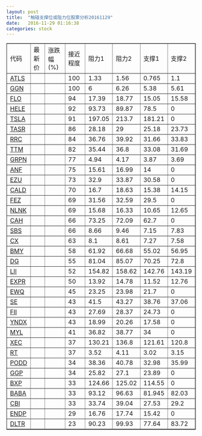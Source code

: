 ```yaml
---
layout: post
title:  "触碰支撑位或阻力位股票分析20161129"
date:   2016-11-29 01:16:38
categories: stock
---
```

<script type="text/javascript">
var stockList = []
stockList.push('gb_atls');
stockList.push('gb_ggn');
stockList.push('gb_flo');
stockList.push('gb_hele');
stockList.push('gb_tsla');
stockList.push('gb_tasr');
stockList.push('gb_rrc');
stockList.push('gb_ttm');
stockList.push('gb_grpn');
stockList.push('gb_anf');
stockList.push('gb_ezu');
stockList.push('gb_cald');
stockList.push('gb_fez');
stockList.push('gb_nlnk');
stockList.push('gb_cah');
stockList.push('gb_sbs');
stockList.push('gb_cx');
stockList.push('gb_bmy');
stockList.push('gb_dg');
stockList.push('gb_lii');
stockList.push('gb_expr');
stockList.push('gb_ewq');
stockList.push('gb_se');
stockList.push('gb_fii');
stockList.push('gb_yndx');
stockList.push('gb_myl');
stockList.push('gb_xec');
stockList.push('gb_rt');
stockList.push('gb_podd');
stockList.push('gb_ggp');
stockList.push('gb_bxp');
stockList.push('gb_baba');
stockList.push('gb_cbi');
stockList.push('gb_endp');
stockList.push('gb_dltr');
</script>
<table border="1">
 <tr>
 <td>代码</td>
 <td>最新价</td>
 <td>涨跌幅(%)</td>
 <td>接近程度</td>
 <td>阻力1</td>
 <td>阻力2</td>
 <td>支撑1</td>
 <td>支撑2</td>
</tr>
  <tr id="atls" class="green">
  <td><a href="http://stock.finance.sina.com.cn/usstock/quotes/ATLS.html" target="_blank">ATLS</a></td><td></td><td></td><td>100</td><td>1.33</td><td>1.56</td><td>0.765</td><td>1.1</td></tr>
  <tr id="ggn" class="green">
  <td><a href="http://stock.finance.sina.com.cn/usstock/quotes/GGN.html" target="_blank">GGN</a></td><td></td><td></td><td>100</td><td>6</td><td>6.26</td><td>5.38</td><td>5.61</td></tr>
  <tr id="flo" class="green">
  <td><a href="http://stock.finance.sina.com.cn/usstock/quotes/FLO.html" target="_blank">FLO</a></td><td></td><td></td><td>94</td><td>17.39</td><td>18.77</td><td>15.05</td><td>15.58</td></tr>
  <tr id="hele" class="red">
  <td><a href="http://stock.finance.sina.com.cn/usstock/quotes/HELE.html" target="_blank">HELE</a></td><td></td><td></td><td>92</td><td>93.73</td><td>89.87</td><td>78.5</td><td>0</td></tr>
  <tr id="tsla" class="red">
  <td><a href="http://stock.finance.sina.com.cn/usstock/quotes/TSLA.html" target="_blank">TSLA</a></td><td></td><td></td><td>91</td><td>197.05</td><td>213.7</td><td>181.21</td><td>0</td></tr>
  <tr id="tasr" class="red">
  <td><a href="http://stock.finance.sina.com.cn/usstock/quotes/TASR.html" target="_blank">TASR</a></td><td></td><td></td><td>86</td><td>28.18</td><td>29</td><td>25.18</td><td>23.73</td></tr>
  <tr id="rrc" class="red">
  <td><a href="http://stock.finance.sina.com.cn/usstock/quotes/RRC.html" target="_blank">RRC</a></td><td></td><td></td><td>84</td><td>36.76</td><td>39.92</td><td>31.66</td><td>33.83</td></tr>
  <tr id="ttm" class="green">
  <td><a href="http://stock.finance.sina.com.cn/usstock/quotes/TTM.html" target="_blank">TTM</a></td><td></td><td></td><td>82</td><td>35.44</td><td>36.8</td><td>33.08</td><td>31.69</td></tr>
  <tr id="grpn" class="red">
  <td><a href="http://stock.finance.sina.com.cn/usstock/quotes/GRPN.html" target="_blank">GRPN</a></td><td></td><td></td><td>77</td><td>4.94</td><td>4.17</td><td>3.87</td><td>3.69</td></tr>
  <tr id="anf" class="red">
  <td><a href="http://stock.finance.sina.com.cn/usstock/quotes/ANF.html" target="_blank">ANF</a></td><td></td><td></td><td>75</td><td>15.61</td><td>16.99</td><td>14</td><td>0</td></tr>
  <tr id="ezu" class="red">
  <td><a href="http://stock.finance.sina.com.cn/usstock/quotes/EZU.html" target="_blank">EZU</a></td><td></td><td></td><td>73</td><td>32.9</td><td>33.87</td><td>30.58</td><td>0</td></tr>
  <tr id="cald" class="red">
  <td><a href="http://stock.finance.sina.com.cn/usstock/quotes/CALD.html" target="_blank">CALD</a></td><td></td><td></td><td>70</td><td>16.7</td><td>18.63</td><td>15.38</td><td>14.15</td></tr>
  <tr id="fez" class="red">
  <td><a href="http://stock.finance.sina.com.cn/usstock/quotes/FEZ.html" target="_blank">FEZ</a></td><td></td><td></td><td>69</td><td>31.56</td><td>32.59</td><td>29.5</td><td>0</td></tr>
  <tr id="nlnk" class="green">
  <td><a href="http://stock.finance.sina.com.cn/usstock/quotes/NLNK.html" target="_blank">NLNK</a></td><td></td><td></td><td>69</td><td>15.68</td><td>16.33</td><td>10.65</td><td>12.65</td></tr>
  <tr id="cah" class="red">
  <td><a href="http://stock.finance.sina.com.cn/usstock/quotes/CAH.html" target="_blank">CAH</a></td><td></td><td></td><td>66</td><td>73.25</td><td>72.09</td><td>62.7</td><td>0</td></tr>
  <tr id="sbs" class="red">
  <td><a href="http://stock.finance.sina.com.cn/usstock/quotes/SBS.html" target="_blank">SBS</a></td><td></td><td></td><td>66</td><td>8.66</td><td>9.46</td><td>7.15</td><td>7.83</td></tr>
  <tr id="cx" class="red">
  <td><a href="http://stock.finance.sina.com.cn/usstock/quotes/CX.html" target="_blank">CX</a></td><td></td><td></td><td>63</td><td>8.1</td><td>8.61</td><td>7.27</td><td>7.58</td></tr>
  <tr id="bmy" class="green">
  <td><a href="http://stock.finance.sina.com.cn/usstock/quotes/BMY.html" target="_blank">BMY</a></td><td></td><td></td><td>58</td><td>61.92</td><td>66.68</td><td>55.02</td><td>56.95</td></tr>
  <tr id="dg" class="red">
  <td><a href="http://stock.finance.sina.com.cn/usstock/quotes/DG.html" target="_blank">DG</a></td><td></td><td></td><td>55</td><td>81.04</td><td>85.07</td><td>70.25</td><td>72.8</td></tr>
  <tr id="lii" class="red">
  <td><a href="http://stock.finance.sina.com.cn/usstock/quotes/LII.html" target="_blank">LII</a></td><td></td><td></td><td>52</td><td>154.82</td><td>158.62</td><td>142.76</td><td>143.19</td></tr>
  <tr id="expr" class="red">
  <td><a href="http://stock.finance.sina.com.cn/usstock/quotes/EXPR.html" target="_blank">EXPR</a></td><td></td><td></td><td>50</td><td>13.92</td><td>14.78</td><td>11.52</td><td>12.76</td></tr>
  <tr id="ewq" class="green">
  <td><a href="http://stock.finance.sina.com.cn/usstock/quotes/EWQ.html" target="_blank">EWQ</a></td><td></td><td></td><td>45</td><td>23.25</td><td>23.98</td><td>21.7</td><td>0</td></tr>
  <tr id="se" class="green">
  <td><a href="http://stock.finance.sina.com.cn/usstock/quotes/SE.html" target="_blank">SE</a></td><td></td><td></td><td>43</td><td>41.5</td><td>43.27</td><td>38.76</td><td>37.06</td></tr>
  <tr id="fii" class="green">
  <td><a href="http://stock.finance.sina.com.cn/usstock/quotes/FII.html" target="_blank">FII</a></td><td></td><td></td><td>43</td><td>27.69</td><td>28.37</td><td>24.73</td><td>0</td></tr>
  <tr id="yndx" class="red">
  <td><a href="http://stock.finance.sina.com.cn/usstock/quotes/YNDX.html" target="_blank">YNDX</a></td><td></td><td></td><td>43</td><td>18.99</td><td>20.26</td><td>17.58</td><td>0</td></tr>
  <tr id="myl" class="red">
  <td><a href="http://stock.finance.sina.com.cn/usstock/quotes/MYL.html" target="_blank">MYL</a></td><td></td><td></td><td>41</td><td>36.82</td><td>38.77</td><td>34</td><td>0</td></tr>
  <tr id="xec" class="red">
  <td><a href="http://stock.finance.sina.com.cn/usstock/quotes/XEC.html" target="_blank">XEC</a></td><td></td><td></td><td>37</td><td>130.21</td><td>136.8</td><td>121.61</td><td>120.8</td></tr>
  <tr id="rt" class="green">
  <td><a href="http://stock.finance.sina.com.cn/usstock/quotes/RT.html" target="_blank">RT</a></td><td></td><td></td><td>37</td><td>3.52</td><td>4.11</td><td>3.02</td><td>3.15</td></tr>
  <tr id="podd" class="green">
  <td><a href="http://stock.finance.sina.com.cn/usstock/quotes/PODD.html" target="_blank">PODD</a></td><td></td><td></td><td>34</td><td>38.36</td><td>40.78</td><td>32.98</td><td>35.99</td></tr>
  <tr id="ggp" class="red">
  <td><a href="http://stock.finance.sina.com.cn/usstock/quotes/GGP.html" target="_blank">GGP</a></td><td></td><td></td><td>34</td><td>25.82</td><td>27.1</td><td>23.89</td><td>0</td></tr>
  <tr id="bxp" class="red">
  <td><a href="http://stock.finance.sina.com.cn/usstock/quotes/BXP.html" target="_blank">BXP</a></td><td></td><td></td><td>33</td><td>124.66</td><td>125.02</td><td>114.55</td><td>0</td></tr>
  <tr id="baba" class="red">
  <td><a href="http://stock.finance.sina.com.cn/usstock/quotes/BABA.html" target="_blank">BABA</a></td><td></td><td></td><td>33</td><td>93.12</td><td>96.63</td><td>81.945</td><td>82.03</td></tr>
  <tr id="cbi" class="red">
  <td><a href="http://stock.finance.sina.com.cn/usstock/quotes/CBI.html" target="_blank">CBI</a></td><td></td><td></td><td>33</td><td>33.74</td><td>39.04</td><td>27.53</td><td>29.2</td></tr>
  <tr id="endp" class="red">
  <td><a href="http://stock.finance.sina.com.cn/usstock/quotes/ENDP.html" target="_blank">ENDP</a></td><td></td><td></td><td>29</td><td>16.76</td><td>17.74</td><td>15.42</td><td>0</td></tr>
  <tr id="dltr" class="red">
  <td><a href="http://stock.finance.sina.com.cn/usstock/quotes/DLTR.html" target="_blank">DLTR</a></td><td></td><td></td><td>23</td><td>90.23</td><td>99.93</td><td>77.64</td><td>83.72</td></tr>
</table>
